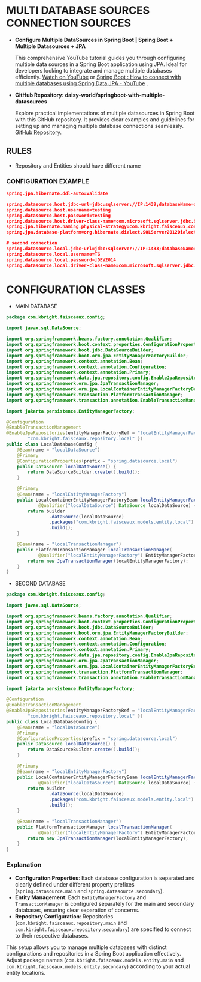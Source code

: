 # MULTI DATABASE SOURCES CONNECTION SOURCES

- **Configure Multiple DataSources in Spring Boot | Spring Boot + Multiple Datasources + JPA**
  
  This comprehensive YouTube tutorial guides you through configuring multiple data sources in a Spring Boot application using JPA. Ideal for developers looking to integrate and manage multiple databases efficiently. [Watch on YouTube](https://www.youtube.com/watch?v=RTyJ-agrTGc) or [Spring Boot : How to connect with multiple databases using Spring Data JPA - YouTube](https://www.youtube.com/watch?v=mIFIb_JE47U&t=433s) .

- **GitHub Repository: daisy-world/springboot-with-multiple-datasources**
  
  Explore practical implementations of multiple datasources in Spring Boot with this GitHub repository. It provides clear examples and guidelines for setting up and managing multiple database connections seamlessly. [GitHub Repository](https://github.com/daisy-world/springboot-with-multiple-datasources).

## RULES

- Repository and Entities should have different name

### CONFIGURATION EXAMPLE

```json
spring.jpa.hibernate.ddl-auto=validate

spring.datasource.host.jdbc-url=jdbc:sqlserver://IP:1439;databaseName=db;encrypt=true;trustServerCertificate=true
spring.datasource.host.username=testing
spring.datasource.host.password=testing
spring.datasource.host.driver-class-name=com.microsoft.sqlserver.jdbc.SQLServerDriver
spring.jpa.hibernate.naming.physical-strategy=com.kbright.faisceaux.config.UpperCasePhysicalNamingStrategy
spring.jpa.database-platform=org.hibernate.dialect.SQLServer2012Dialect

# second connection
spring.datasource.local.jdbc-url=jdbc:sqlserver://IP:1433;databaseName=Test=;encrypt=true;trustServerCertificate=true
spring.datasource.local.username=TG
spring.datasource.local.password=]DEV2014
spring.datasource.local.driver-class-name=com.microsoft.sqlserver.jdbc.SQLServerDriver
```

# CONFIGURATION CLASSES

- MAIN DATABASE

```java
package com.kbright.faisceaux.config;

import javax.sql.DataSource;

import org.springframework.beans.factory.annotation.Qualifier;
import org.springframework.boot.context.properties.ConfigurationProperties;
import org.springframework.boot.jdbc.DataSourceBuilder;
import org.springframework.boot.orm.jpa.EntityManagerFactoryBuilder;
import org.springframework.context.annotation.Bean;
import org.springframework.context.annotation.Configuration;
import org.springframework.context.annotation.Primary;
import org.springframework.data.jpa.repository.config.EnableJpaRepositories;
import org.springframework.orm.jpa.JpaTransactionManager;
import org.springframework.orm.jpa.LocalContainerEntityManagerFactoryBean;
import org.springframework.transaction.PlatformTransactionManager;
import org.springframework.transaction.annotation.EnableTransactionManagement;

import jakarta.persistence.EntityManagerFactory;

@Configuration
@EnableTransactionManagement
@EnableJpaRepositories(entityManagerFactoryRef = "localEntityManagerFactory", transactionManagerRef = "localTransactionManager", basePackages = {
        "com.kbright.faisceaux.repository.local" })
public class LocalDatabaseConfig {
    @Bean(name = "localDataSource")
    @Primary
    @ConfigurationProperties(prefix = "spring.datasource.local")
    public DataSource localDataSource() {
        return DataSourceBuilder.create().build();
    }

    @Primary
    @Bean(name = "localEntityManagerFactory")
    public LocalContainerEntityManagerFactoryBean localEntityManagerFactory(EntityManagerFactoryBuilder builder,
            @Qualifier("localDataSource") DataSource localDataSource) {
        return builder
                .dataSource(localDataSource)
                .packages("com.kbright.faisceaux.models.entity.local")
                .build();
    }

    @Bean(name = "localTransactionManager")
    public PlatformTransactionManager localTransactionManager(
            @Qualifier("localEntityManagerFactory") EntityManagerFactory localEntityManagerFactory) {
        return new JpaTransactionManager(localEntityManagerFactory);
    }
}
```

- SECOND DATABASE

```java
package com.kbright.faisceaux.config;

import javax.sql.DataSource;

import org.springframework.beans.factory.annotation.Qualifier;
import org.springframework.boot.context.properties.ConfigurationProperties;
import org.springframework.boot.jdbc.DataSourceBuilder;
import org.springframework.boot.orm.jpa.EntityManagerFactoryBuilder;
import org.springframework.context.annotation.Bean;
import org.springframework.context.annotation.Configuration;
import org.springframework.context.annotation.Primary;
import org.springframework.data.jpa.repository.config.EnableJpaRepositories;
import org.springframework.orm.jpa.JpaTransactionManager;
import org.springframework.orm.jpa.LocalContainerEntityManagerFactoryBean;
import org.springframework.transaction.PlatformTransactionManager;
import org.springframework.transaction.annotation.EnableTransactionManagement;

import jakarta.persistence.EntityManagerFactory;

@Configuration
@EnableTransactionManagement
@EnableJpaRepositories(entityManagerFactoryRef = "localEntityManagerFactory", transactionManagerRef = "localTransactionManager", basePackages = {
        "com.kbright.faisceaux.repository.local" })
public class LocalDatabaseConfig {
    @Bean(name = "localDataSource")
    @Primary
    @ConfigurationProperties(prefix = "spring.datasource.local")
    public DataSource localDataSource() {
        return DataSourceBuilder.create().build();
    }

    @Primary
    @Bean(name = "localEntityManagerFactory")
    public LocalContainerEntityManagerFactoryBean localEntityManagerFactory(EntityManagerFactoryBuilder builder,
            @Qualifier("localDataSource") DataSource localDataSource) {
        return builder
                .dataSource(localDataSource)
                .packages("com.kbright.faisceaux.models.entity.local")
                .build();
    }

    @Bean(name = "localTransactionManager")
    public PlatformTransactionManager localTransactionManager(
            @Qualifier("localEntityManagerFactory") EntityManagerFactory localEntityManagerFactory) {
        return new JpaTransactionManager(localEntityManagerFactory);
    }
}
```

### Explanation

- **Configuration Properties**: Each database configuration is separated and clearly defined under different property prefixes (`spring.datasource.main` and `spring.datasource.secondary`).
- **Entity Management**: Each `EntityManagerFactory` and `TransactionManager` is configured separately for the main and secondary databases, ensuring clear separation of concerns.
- **Repository Configuration**: Repositories (`com.kbright.faisceaux.repository.main` and `com.kbright.faisceaux.repository.secondary`) are specified to connect to their respective databases.

This setup allows you to manage multiple databases with distinct configurations and repositories in a Spring Boot application effectively. Adjust package names (`com.kbright.faisceaux.models.entity.main` and `com.kbright.faisceaux.models.entity.secondary`) according to your actual entity locations.
